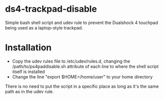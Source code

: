 # ds4-trackpad-disable
Simple bash shell script and udev rule to prevent the Dualshock 4 touchpad being used as a laptop-style trackpad.

# Installation
- Copy the udev rules file to /etc/udev/rules.d, changing the /path/to/ps4paddisable.sh attribute of each line to where the shell script itself is installed
- Change the line "export $HOME=/home/user" to your home directory

There is no need to put the script in a specific place as long as it's the same path as in the udev rule.
